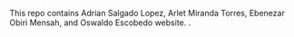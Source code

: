 

This repo contains Adrian Salgado Lopez, Arlet Miranda Torres, Ebenezar Obiri Mensah, and Oswaldo Escobedo website. .

